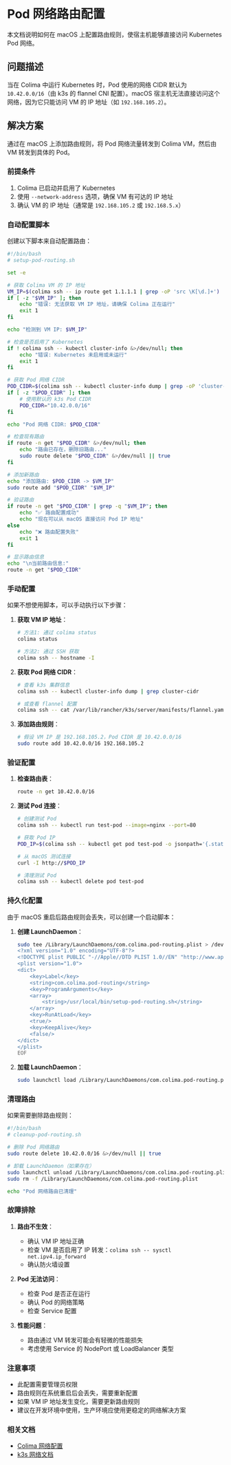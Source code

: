 # Pod 网络路由配置

本文档说明如何在 macOS 上配置路由规则，使宿主机能够直接访问 Kubernetes Pod 网络。

## 问题描述

当在 Colima 中运行 Kubernetes 时，Pod 使用的网络 CIDR 默认为 `10.42.0.0/16`（由 k3s 的 flannel CNI 配置）。macOS 宿主机无法直接访问这个网络，因为它只能访问 VM 的 IP 地址（如 `192.168.105.2`）。

## 解决方案

通过在 macOS 上添加路由规则，将 Pod 网络流量转发到 Colima VM，然后由 VM 转发到具体的 Pod。

### 前提条件

1. Colima 已启动并启用了 Kubernetes
2. 使用 `--network-address` 选项，确保 VM 有可达的 IP 地址
3. 确认 VM 的 IP 地址（通常是 `192.168.105.2` 或 `192.168.5.x`）

### 自动配置脚本

创建以下脚本来自动配置路由：

```bash
#!/bin/bash
# setup-pod-routing.sh

set -e

# 获取 Colima VM 的 IP 地址
VM_IP=$(colima ssh -- ip route get 1.1.1.1 | grep -oP 'src \K[\d.]+')
if [ -z "$VM_IP" ]; then
    echo "错误: 无法获取 VM IP 地址，请确保 Colima 正在运行"
    exit 1
fi

echo "检测到 VM IP: $VM_IP"

# 检查是否启用了 Kubernetes
if ! colima ssh -- kubectl cluster-info &>/dev/null; then
    echo "错误: Kubernetes 未启用或未运行"
    exit 1
fi

# 获取 Pod 网络 CIDR
POD_CIDR=$(colima ssh -- kubectl cluster-info dump | grep -oP 'cluster-cidr=\K[\d./]+' | head -1)
if [ -z "$POD_CIDR" ]; then
    # 使用默认的 k3s Pod CIDR
    POD_CIDR="10.42.0.0/16"
fi

echo "Pod 网络 CIDR: $POD_CIDR"

# 检查现有路由
if route -n get "$POD_CIDR" &>/dev/null; then
    echo "路由已存在，删除旧路由..."
    sudo route delete "$POD_CIDR" &>/dev/null || true
fi

# 添加新路由
echo "添加路由: $POD_CIDR -> $VM_IP"
sudo route add "$POD_CIDR" "$VM_IP"

# 验证路由
if route -n get "$POD_CIDR" | grep -q "$VM_IP"; then
    echo "✅ 路由配置成功"
    echo "现在可以从 macOS 直接访问 Pod IP 地址"
else
    echo "❌ 路由配置失败"
    exit 1
fi

# 显示路由信息
echo "\n当前路由信息:"
route -n get "$POD_CIDR"
```

### 手动配置

如果不想使用脚本，可以手动执行以下步骤：

1. **获取 VM IP 地址**：
   ```bash
   # 方法1: 通过 colima status
   colima status
   
   # 方法2: 通过 SSH 获取
   colima ssh -- hostname -I
   ```

2. **获取 Pod 网络 CIDR**：
   ```bash
   # 查看 k3s 集群信息
   colima ssh -- kubectl cluster-info dump | grep cluster-cidr
   
   # 或查看 flannel 配置
   colima ssh -- cat /var/lib/rancher/k3s/server/manifests/flannel.yaml
   ```

3. **添加路由规则**：
   ```bash
   # 假设 VM IP 是 192.168.105.2，Pod CIDR 是 10.42.0.0/16
   sudo route add 10.42.0.0/16 192.168.105.2
   ```

### 验证配置

1. **检查路由表**：
   ```bash
   route -n get 10.42.0.0/16
   ```

2. **测试 Pod 连接**：
   ```bash
   # 创建测试 Pod
   colima ssh -- kubectl run test-pod --image=nginx --port=80
   
   # 获取 Pod IP
   POD_IP=$(colima ssh -- kubectl get pod test-pod -o jsonpath='{.status.podIP}')
   
   # 从 macOS 测试连接
   curl -I http://$POD_IP
   
   # 清理测试 Pod
   colima ssh -- kubectl delete pod test-pod
   ```

### 持久化配置

由于 macOS 重启后路由规则会丢失，可以创建一个启动脚本：

1. **创建 LaunchDaemon**：
   ```bash
   sudo tee /Library/LaunchDaemons/com.colima.pod-routing.plist > /dev/null <<EOF
   <?xml version="1.0" encoding="UTF-8"?>
   <!DOCTYPE plist PUBLIC "-//Apple//DTD PLIST 1.0//EN" "http://www.apple.com/DTDs/PropertyList-1.0.dtd">
   <plist version="1.0">
   <dict>
       <key>Label</key>
       <string>com.colima.pod-routing</string>
       <key>ProgramArguments</key>
       <array>
           <string>/usr/local/bin/setup-pod-routing.sh</string>
       </array>
       <key>RunAtLoad</key>
       <true/>
       <key>KeepAlive</key>
       <false/>
   </dict>
   </plist>
   EOF
   ```

2. **加载 LaunchDaemon**：
   ```bash
   sudo launchctl load /Library/LaunchDaemons/com.colima.pod-routing.plist
   ```

### 清理路由

如果需要删除路由规则：

```bash
#!/bin/bash
# cleanup-pod-routing.sh

# 删除 Pod 网络路由
sudo route delete 10.42.0.0/16 &>/dev/null || true

# 卸载 LaunchDaemon（如果存在）
sudo launchctl unload /Library/LaunchDaemons/com.colima.pod-routing.plist &>/dev/null || true
sudo rm -f /Library/LaunchDaemons/com.colima.pod-routing.plist

echo "Pod 网络路由已清理"
```

### 故障排除

1. **路由不生效**：
   - 确认 VM IP 地址正确
   - 检查 VM 是否启用了 IP 转发：`colima ssh -- sysctl net.ipv4.ip_forward`
   - 确认防火墙设置

2. **Pod 无法访问**：
   - 检查 Pod 是否正在运行
   - 确认 Pod 的网络策略
   - 检查 Service 配置

3. **性能问题**：
   - 路由通过 VM 转发可能会有轻微的性能损失
   - 考虑使用 Service 的 NodePort 或 LoadBalancer 类型

### 注意事项

- 此配置需要管理员权限
- 路由规则在系统重启后会丢失，需要重新配置
- 如果 VM IP 地址发生变化，需要更新路由规则
- 建议在开发环境中使用，生产环境应使用更稳定的网络解决方案

### 相关文档

- [Colima 网络配置](../README.md#features)
- [k3s 网络文档](https://docs.k3s.io/networking)
